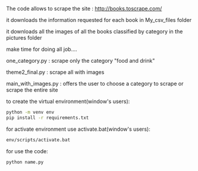 The code allows to scrape the site : http://books.toscrape.com/

it downloads the information requested for each book in My_csv_files folder

it downloads all the images of all the books classified by category in the pictures folder

make time for doing all job....

one_category.py : scrape only the category "food and drink"

theme2_final.py : scrape all with images

main_with_images.py : offers the user to choose a category to scrape or scrape the entire site


to create the virtual environment(window's users):
```sh
python -m venv env
pip install -r requirements.txt
```

for activate environment use activate.bat(window's users):
```sh
env/scripts/activate.bat
```

for use the code:

```sh
python name.py
```
